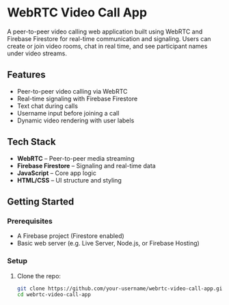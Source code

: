 # WebRTC Video Call App

A peer-to-peer video calling web application built using WebRTC and Firebase Firestore for real-time communication and signaling. Users can create or join video rooms, chat in real time, and see participant names under video streams.

## Features

- Peer-to-peer video calling via WebRTC
- Real-time signaling with Firebase Firestore
- Text chat during calls
- Username input before joining a call
- Dynamic video rendering with user labels

## Tech Stack

- **WebRTC** – Peer-to-peer media streaming
- **Firebase Firestore** – Signaling and real-time data
- **JavaScript** – Core app logic
- **HTML/CSS** – UI structure and styling

## Getting Started

### Prerequisites

- A Firebase project (Firestore enabled)
- Basic web server (e.g. Live Server, Node.js, or Firebase Hosting)

### Setup

1. Clone the repo:
   ```bash
   git clone https://github.com/your-username/webrtc-video-call-app.git
   cd webrtc-video-call-app

